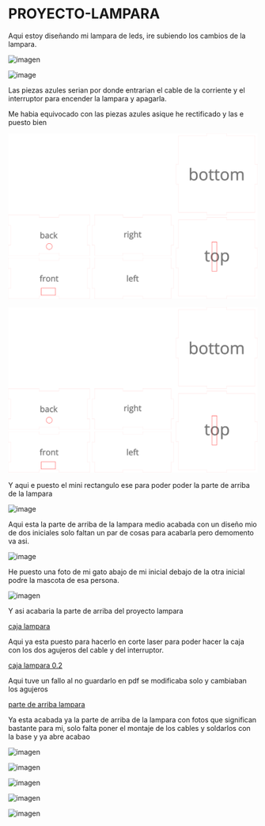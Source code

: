 # PROYECTO-LAMPARA

Aqui estoy diseñando mi lampara de leds, ire subiendo los cambios de la lampara.

![imagen](https://user-images.githubusercontent.com/78345826/116367442-a74cd580-a807-11eb-82a9-6cbe47c9cb0f.png)

![image](https://user-images.githubusercontent.com/78345826/116514168-f27bec80-a8ca-11eb-8908-a8dd276e5039.png)

Las piezas azules serian por donde entrarian el cable de la corriente y el interruptor para encender la lampara y apagarla.

Me habia equivocado con las piezas azules asique he rectificado y las e puesto bien

![](https://github.com/marcoshens/PROYECTO-LAMPARA/blob/main/caja%20lampara.svg)

![](https://github.com/marcoshens/PROYECTO-LAMPARA/blob/main/caja%20lampara.svg)

Y aqui e puesto el mini rectangulo ese para poder poder la parte de arriba de la lampara

![image](https://user-images.githubusercontent.com/78345826/116524794-10038300-a8d8-11eb-8991-b7d627c2fa2c.png)

Aqui esta la parte de arriba de la lampara medio acabada con un diseño mio de dos iniciales solo faltan un par de cosas para acabarla pero demomento va asi.

![image](https://user-images.githubusercontent.com/78345826/116524976-4e993d80-a8d8-11eb-93ac-c0ce14710e4a.png)

He puesto una foto de mi gato abajo de mi inicial debajo de la otra inicial podre la mascota de esa persona.

![imagen](https://user-images.githubusercontent.com/78345826/116664077-40aaf180-a998-11eb-8f3c-d88fba525a26.png)

Y asi acabaria la parte de arriba del proyecto lampara

[caja lampara](https://github.com/marcoshens/PROYECTO-LAMPARA/blob/main/caja%20lampara.svg)

Aqui ya esta puesto para hacerlo en corte laser para poder hacer la caja con los dos agujeros del cable y del interruptor.

[caja lampara 0.2](https://github.com/marcoshens/PROYECTO-LAMPARA/blob/main/caja%20lampara02.pdf)

Aqui tuve un fallo al no guardarlo en pdf se modificaba solo y cambiaban los agujeros

[parte de arriba lampara](https://github.com/marcoshens/PROYECTO-LAMPARA/blob/main/dise%C3%B1o%20marcos%20lampara.svg)

Ya esta acabada ya la parte de arriba de la lampara con fotos que significan bastante para mi, solo falta poner el montaje de los cables y soldarlos con la base y ya abre acabao

![imagen](https://user-images.githubusercontent.com/78345826/117280129-941eb300-ae62-11eb-82b7-b98b1f13f281.png)

![imagen](https://user-images.githubusercontent.com/78345826/117280268-b7e1f900-ae62-11eb-86f4-d474fe78a7f4.png)

![imagen](https://user-images.githubusercontent.com/78345826/117280532-fc6d9480-ae62-11eb-88fd-126b758c9462.png)

![imagen](https://user-images.githubusercontent.com/78345826/117280681-21fa9e00-ae63-11eb-9f11-2e3ff061cf08.png)

![imagen](https://user-images.githubusercontent.com/78345826/117279909-676a9b80-ae62-11eb-9648-df0b667012d1.png)
